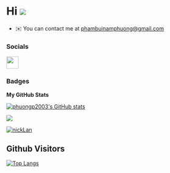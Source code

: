 # Hi ![](https://user-images.githubusercontent.com/18350557/176309783-0785949b-9127-417c-8b55-ab5a4333674e.gif)

- ✉️ You can contact me at [phambuinamphuong@gmail.com](mailto:phambuinamphuong@gmail.com)

### Socials

<p align="left">
	<a href="https://www.github.com/phuongp2003" target="_blank" rel="noreferrer">
		<picture>
			<source media="(prefers-color-scheme: dark)" srcset="https://raw.githubusercontent.com/danielcranney/readme-generator/main/public/icons/socials/github-dark.svg" />
			<source media="(prefers-color-scheme: light)" srcset="https://raw.githubusercontent.com/danielcranney/readme-generator/main/public/icons/socials/github.svg" />
			<img src="https://raw.githubusercontent.com/danielcranney/readme-generator/main/public/icons/socials/github.svg" width="32" height="32" />
		</picture>
	</a>
</p>

### Badges

<b>My GitHub Stats</b>

<a href="http://www.github.com/phuongp2003"><img src="https://github-readme-stats.vercel.app/api?username=phuongp2003&show_icons=true&hide=issues,&count_private=true&title_color=0891b2&text_color=ffffff&icon_color=0891b2&bg_color=1c1917&hide_border=true&show_icons=true" alt="phuongp2003's GitHub stats" /></a>

<a href="http://www.github.com/phuongp2003"><img src="https://github-readme-streak-stats.herokuapp.com/?user=phuongp2003&stroke=ffffff&background=1c1917&ring=0891b2&fire=0891b2&currStreakNum=ffffff&currStreakLabel=0891b2&sideNums=ffffff&sideLabels=ffffff&dates=ffffff&hide_border=true" /></a>

<a href="https://github.com/phuongp2003" align="left"><img src="https://github-readme-stats.vercel.app/api/top-langs/?username=Phuongp2003&layout=compact&theme=codeSTACKr&card_width=450" alt="nickLan" /></a>

## Github Visitors

[![Top Langs](https://profile-counter.glitch.me/Phuongp2003/count.svg)](https://github.com/N0I0C0K)
